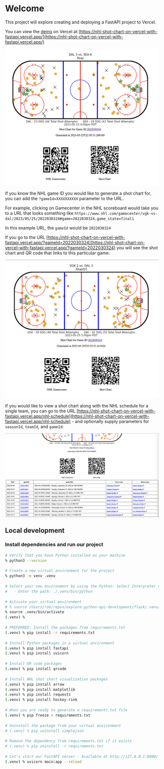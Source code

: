 # Welcome
This project will explore creating and deploying a FastAPI project to Vercel.

You can view the [demo](https://nhl-shot-chart-on-vercel-with-fastapi.vercel.app/) on Vercel at [https://nhl-shot-chart-on-vercel-with-fastapi.vercel.app/](https://nhl-shot-chart-on-vercel-with-fastapi.vercel.app/)

![](./__screenshots__/01.png)

If you know the NHL game ID you would like to generate a shot chart for, you can add the `?gameId=XXXXXXXXXX` parameter to the URL. 

For example, clicking on Gamecenter in the NHL scoreboard would take you to a URL that looks something like `https://www.nhl.com/gamecenter/vgk-vs-dal/2023/05/25/2022030324#game=2022030324,game_state=final1`

In this example URL, the `gameId` would be `2022030324`

If you go to the URL [https://nhl-shot-chart-on-vercel-with-fastapi.vercel.app/?gameId=2022030324](https://nhl-shot-chart-on-vercel-with-fastapi.vercel.app/?gameId=2022030324) you will see the shot chart and QR code that links to this particular game:

![](./__screenshots__/02.png)

If you would like to view a shot chart along with the NHL schedule for a single team, you can go to the URL [https://nhl-shot-chart-on-vercel-with-fastapi.vercel.app/nhl-schedule](https://nhl-shot-chart-on-vercel-with-fastapi.vercel.app/nhl-schedule) - and optionally supply parameters for `seasonId`, `teamId`, and `gameId`:

![](./__screenshots__/03.png)

## Local development

### Install dependencies and run our project

```sh
# Verify that you have Python installed on your machine
% python3 --version

# Create a new virtual environment for the project
% python3 -m venv .venv

# Select your new environment by using the Python: Select Interpreter command in VS Code
#   - Enter the path: ./.venv/bin/python

# Activate your virtual environment
# % source /Users/rob/repos/explore-python-api-development/flask/.venv/bin/activate
% source .venv/bin/activate
(.venv) %

# PREFERRED: Install the packages from requirements.txt
(.venv) % pip install -r requirements.txt

# Install Python packages in a virtual environment
(.venv) % pip install fastapi
(.venv) % pip install uvicorn

# Install QR code packages
(.venv) % pip install qrcode

# Install NHL shot chart visualization packages
(.venv) % pip install arrow
(.venv) % pip install matplotlib
(.venv) % pip install requests
(.venv) % pip install hockey-rink

# When you are ready to generate a requirements.txt file
(.venv) % pip freeze > requirements.txt

# Uninstall the package from your virtual environment
# (.venv) % pip uninstall simplejson

# Remove the dependency from requirements.txt if it exists
# (.venv) % pip uninstall -r requirements.txt

# Let's start our FastAPI server - Available at http://127.0.0.1:8000/
(.venv) % uvicorn main:app --reload
```
